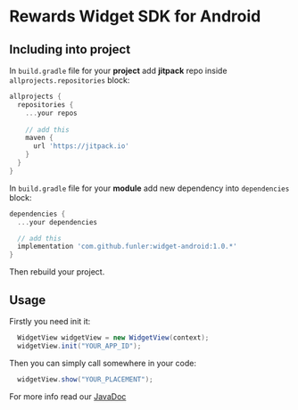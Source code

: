# Rewards Widget SDK for Android

## Including into project

In `build.gradle` file for your **project** add **jitpack** repo inside `allprojects.repositories` block:
```gradle
allprojects {
  repositories {
    ...your repos
    
    // add this
    maven {
      url 'https://jitpack.io'
    }
  }
}
```        

In `build.gradle` file for your **module** add new dependency into `dependencies` block:

```gradle
dependencies {
  ...your dependencies

  // add this
  implementation 'com.github.funler:widget-android:1.0.*'
}
```

Then rebuild your project.

## Usage

Firstly you need init it:
```java
  WidgetView widgetView = new WidgetView(context);
  widgetView.init("YOUR_APP_ID");
```

Then you can simply call somewhere in your code:
```java
  widgetView.show("YOUR_PLACEMENT");
```

For more info read our [JavaDoc](https://funler.github.io/widget-android/)
